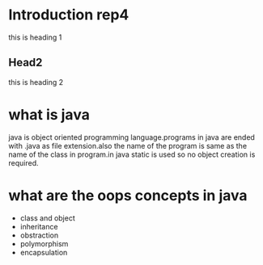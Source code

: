 # Introduction rep4
this is heading 1

## Head2
this is heading 2

# what is java
java is object oriented programming language.programs in java are ended with .java as file extension.also the name of the program is same as the name of the class in program.in java static is used so no object creation is required.

# what are the oops concepts in java
* class and object
* inheritance
* obstraction
* polymorphism
* encapsulation
